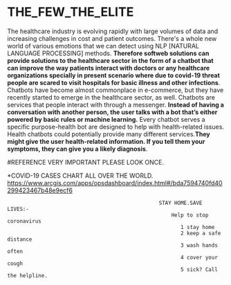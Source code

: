 # THE_FEW_THE_ELITE
The healthcare industry is evolving rapidly with large volumes of data and increasing challenges in cost and patient outcomes. There's a whole new world of various emotions that we can detect using NLP [NATURAL LANGUAGE PROCESSING] methods. **Therefore softweb solutions can provide solutions to the healthcare sector in the form of a chatbot that can improve the way patients interact with doctors or any healthcare organizations specially in present scenario where due to covid-19  threat people are scared to visit hospitals for basic illness and other infections**.
Chatbots have become almost commonplace in e-commerce, but they have recently started to emerge in the healthcare sector, as well. Chatbots are services that people interact with through a messenger. **Instead of having a conversation with another person, the user talks with a bot that’s either powered by basic rules or machine learning.** Every chatbot serves a specific purpose-health bot are designed to help with health-related issues. Health chatbots could potentially provide many different services.**They might give the user health-related information. If you tell them your symptoms, they can give you a likely diagnosis**. 



#REFERENCE VERY IMPORTANT PLEASE LOOK ONCE.

*COVID-19 CASES CHART ALL OVER THE WORLD.
https://www.arcgis.com/apps/opsdashboard/index.html#/bda7594740fd40299423467b48e9ecf6



                                                     STAY HOME.SAVE LIVES:-   
                                                         Help to stop coronavirus
                                                            1 stay home
                                                            2 keep a safe distance
                                                            3 wash hands often
                                                            4 cover your cough
                                                            5 sick? Call the helpline.

